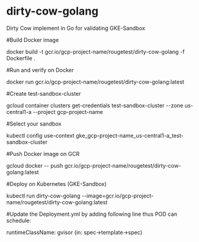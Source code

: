 # dirty-cow-golang

Dirty Cow implement in Go for validating GKE-Sandbox

#Build Docker image

docker build -t gcr.io/gcp-project-name/rougetest/dirty-cow-golang -f Dockerfile .

#Run and verify on Docker

docker run gcr.io/gcp-project-name/rougetest/dirty-cow-golang:latest

#Create test-sandbox-cluster

gcloud container clusters get-credentials test-sandbox-cluster --zone us-central1-a --project gcp-project-name

#Select your sandbox

kubectl config use-context gke_gcp-project-name_us-central1-a_test-sandbox-cluster

#Push Docker image on GCR

gcloud docker -- push gcr.io/gcp-project-name/rougetest/dirty-cow-golang:latest

#Deploy on Kubernetes (GKE-Sandbox)

kubectl run dirty-cow-golang --image=gcr.io/gcp-project-name/rougetest/dirty-cow-golang:latest

#Update the Deployment.yml by adding following line thus POD can schedule:

runtimeClassName: gvisor (in: spec->template->spec)




